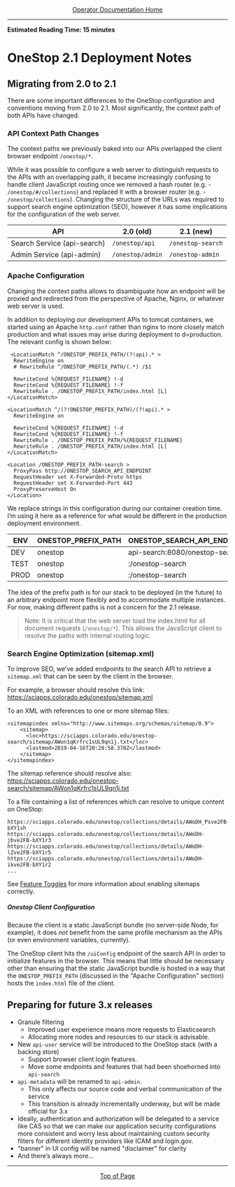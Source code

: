 <div align="center"><a href="/onestop/operator">Operator Documentation Home</a></div>
<hr>

**Estimated Reading Time: 15 minutes**

# OneStop 2.1 Deployment Notes

## Migrating from 2.0 to 2.1

There are some important differences to the OneStop configuration and conventions moving from 2.0 to 2.1. Most significantly, the context path of both APIs have changed.

### API Context Path Changes

The context paths we previously baked into our APIs overlapped the client browser endpoint `/onestop/*`.

While it was possible to configure a web server to distinguish requests to the APIs with an overlapping path, it became increasingly confusing to handle client JavaScript routing once we removed a hash router (e.g. - `/onestop/#/collections`) and replaced it with a browser router (e.g. - `/onestop/collections`). Changing the structure of the URLs was required to support search engine optimization (SEO), however it has some implications for the configuration of the web server.


| API | 2.0 (old) | 2.1 (new) |
| --- | --------- | --------- |
| Search Service (api-search) | `/onestop/api` | `/onestop-search` |
| Admin Service (api-admin) | `/onestop/admin` | `/onestop-admin` |


### Apache Configuration
Changing the context paths allows to disambiguate how an endpoint will be proxied and redirected from the perspective of Apache, Nginx, or whatever web server is used.

In addition to deploying our development APIs to tomcat containers, we started using an Apache `http.conf` rather than nginx to more closely match production and what issues may arise during deployment to d=production. The relevant config is shown below:

```
 <LocationMatch ^/ONESTOP_PREFIX_PATH/(?!api).* >
  RewriteEngine on
  # RewriteRule ^/ONESTOP_PREFIX_PATH/(.*) /$1

  RewriteCond %{REQUEST_FILENAME} !-d
  RewriteCond %{REQUEST_FILENAME} !-f
  RewriteRule . /ONESTOP_PREFIX_PATH/index.html [L]
</LocationMatch>

<LocationMatch ^/(?!ONESTOP_PREFIX_PATH)/(?!api).* >
  RewriteEngine on

  RewriteCond %{REQUEST_FILENAME} !-d
  RewriteCond %{REQUEST_FILENAME} !-f
  RewriteRule . /ONESTOP_PREFIX_PATH/%{REQUEST_FILENAME}
  RewriteRule . /ONESTOP_PREFIX_PATH/index.html [L]
</LocationMatch>

<Location /ONESTOP_PREFIX_PATH-search >
  ProxyPass http://ONESTOP_SEARCH_API_ENDPOINT
  RequestHeader set X-Forwarded-Proto https
  RequestHeader set X-Forwarded-Port 443
  ProxyPreserveHost On
</Location>
```

We replace strings in this configuration during our container creation time. I’m using it here as a reference for what would be different in the production deployment environment.



| ENV | ONESTOP_PREFIX_PATH | ONESTOP_SEARCH_API_ENDPOINT |
| --- | ------------------- | --------------------------- |
| DEV | onestop | api-search:8080/onestop-search |
| TEST | onestop | <testSearchProxyHost>:<testSearchProxyPort>/onestop-search |
| PROD | onestop | <prodSearchProxyHost>:<prodSearchProxyPort>/onestop-search |

The idea of the prefix path is for our stack to be deployed (in the future) to an arbitrary endpoint more flexibly and to accommodate multiple instances. For now, making different paths is not a concern for the 2.1 release.

> Note: It is critical that the web server load the index.html for all document requests (`/onestop/*`). This allows the JavaScript client to resolve the paths with internal routing logic.


### Search Engine Optimization (sitemap.xml)
To improve SEO, we’ve added endpoints to the search API to retrieve a `sitemap.xml` that can be seen by the client in the browser.


For example, a browser should resolve this link:
https://sciapps.colorado.edu/onestop/sitemap.xml


To an XML with references to one or more sitemap files:
```
<sitemapindex xmlns="http://www.sitemaps.org/schemas/sitemap/0.9">
    <sitemap>
      <loc>https://sciapps.colorado.edu/onestop-search/sitemap/AWon1qKrfrc1sUL9qn1j.txt</loc>
      <lastmod>2019-04-16T20:28:58.378Z</lastmod>
    </sitemap>
</sitemapindex>
```

The sitemap reference should resolve also:
https://sciapps.colorado.edu/onestop-search/sitemap/AWon1qKrfrc1sUL9qn1j.txt

 To a file containing a list of references which can resolve to unique content on OneStop:
 ```
https://sciapps.colorado.edu/onestop/collections/details/AWoDH_Psve2FB-bXY1sh
https://sciapps.colorado.edu/onestop/collections/details/AWoDH-jbve2FB-bXY1r3
https://sciapps.colorado.edu/onestop/collections/details/AWoDH-lZve2FB-bXY1r5
https://sciapps.colorado.edu/onestop/collections/details/AWoDH-ikve2FB-bXY1r2
...
```

See [Feature Toggles](/onestop/operator/deployment/v2/onestop/feature-toggles) for more information about enabling sitemaps correctly.

##### Onestop Client Configuration

Because the client is a static JavaScript bundle (no server-side Node, for example), it does *not* benefit from the same profile mechanism as the APIs (or even environment variables, currently).

The OneStop client hits the `/uiConfig` endpoint of the search API in order to initialize features in the browser. This means that little should be necessary other than ensuring that the static JavaScript bundle is hosted in a way that the `ONESTOP_PREFIX_PATH` (discussed in the "Apache Configuration" section) hosts the `index.html` file of the client.

## Preparing for future 3.x releases

* Granule filtering
    * Improved user experience means more requests to Elasticsearch
    * Allocating more nodes and resources to our stack is advisable.
* New `api-user` service will be introduced to the OneStop stack (with a backing store)
    * Support browser client login features.
    * Move some endpoints and features that had been shoehorned into `api-search`
* `api-metadata` will be renamed to `api-admin`.
    * This only affects our source code and verbal communication of the service
    * This transition is already incrementally underway, but will be made official for 3.x
* Ideally, authentication and authorization will be delegated to a service like CAS so that we can make our application security configurations more consistent and worry less about maintaining custom security filters for different identity providers like ICAM and login.gov.
* "banner" in UI config will be named "disclaimer" for clarity
* And there’s always more...

<hr>
<div align="center"><a href="#">Top of Page</a></div>
